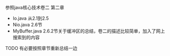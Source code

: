 参照java核心技术卷二 第二章

- Io.java 从2.1到2.5
- Nio.java 2.6节
- MyBuffer.java 2.6.2节关于缓冲区的总结，卷二的描述比较简单，加入了网上搜索到的内容  

TODO 有必要按照章节重新总结一边